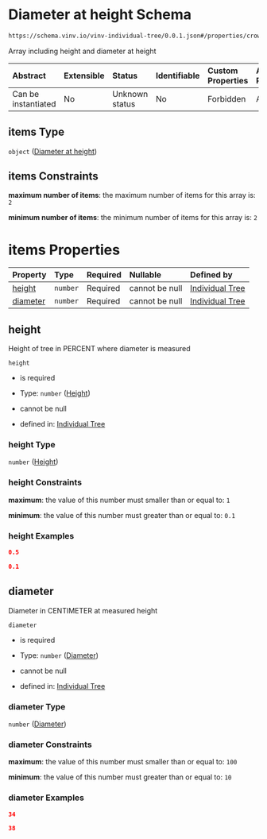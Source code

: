 # Diameter at height Schema

```txt
https://schema.vinv.io/vinv-individual-tree/0.0.1.json#/properties/crown/properties/dimensions/items
```

Array including height and diameter at height

| Abstract            | Extensible | Status         | Identifiable | Custom Properties | Additional Properties | Access Restrictions | Defined In                                                                                                              |
| :------------------ | :--------- | :------------- | :----------- | :---------------- | :-------------------- | :------------------ | :---------------------------------------------------------------------------------------------------------------------- |
| Can be instantiated | No         | Unknown status | No           | Forbidden         | Allowed               | none                | [dereferenced.doc.json\*](../../../../../vinv-schemas/vinv-tree/out/0.0.1/dereferenced.doc.json "open original schema") |

## items Type

`object` ([Diameter at height](dereferenced-properties-crown-properties-crown-dimensions-diameter-at-height.md))

## items Constraints

**maximum number of items**: the maximum number of items for this array is: `2`

**minimum number of items**: the minimum number of items for this array is: `2`

# items Properties

| Property              | Type     | Required | Nullable       | Defined by                                                                                                                                                                                                                                        |
| :-------------------- | :------- | :------- | :------------- | :------------------------------------------------------------------------------------------------------------------------------------------------------------------------------------------------------------------------------------------------ |
| [height](#height)     | `number` | Required | cannot be null | [Individual Tree](dereferenced-properties-crown-properties-crown-dimensions-diameter-at-height-properties-height.md "https://schema.vinv.io/vinv-individual-tree/0.0.1.json#/properties/crown/properties/dimensions/items/properties/height")     |
| [diameter](#diameter) | `number` | Required | cannot be null | [Individual Tree](dereferenced-properties-crown-properties-crown-dimensions-diameter-at-height-properties-diameter.md "https://schema.vinv.io/vinv-individual-tree/0.0.1.json#/properties/crown/properties/dimensions/items/properties/diameter") |

## height

Height of tree in PERCENT where diameter is measured

`height`

*   is required

*   Type: `number` ([Height](dereferenced-properties-crown-properties-crown-dimensions-diameter-at-height-properties-height.md))

*   cannot be null

*   defined in: [Individual Tree](dereferenced-properties-crown-properties-crown-dimensions-diameter-at-height-properties-height.md "https://schema.vinv.io/vinv-individual-tree/0.0.1.json#/properties/crown/properties/dimensions/items/properties/height")

### height Type

`number` ([Height](dereferenced-properties-crown-properties-crown-dimensions-diameter-at-height-properties-height.md))

### height Constraints

**maximum**: the value of this number must smaller than or equal to: `1`

**minimum**: the value of this number must greater than or equal to: `0.1`

### height Examples

```json
0.5
```

```json
0.1
```

## diameter

Diameter in CENTIMETER at measured height

`diameter`

*   is required

*   Type: `number` ([Diameter](dereferenced-properties-crown-properties-crown-dimensions-diameter-at-height-properties-diameter.md))

*   cannot be null

*   defined in: [Individual Tree](dereferenced-properties-crown-properties-crown-dimensions-diameter-at-height-properties-diameter.md "https://schema.vinv.io/vinv-individual-tree/0.0.1.json#/properties/crown/properties/dimensions/items/properties/diameter")

### diameter Type

`number` ([Diameter](dereferenced-properties-crown-properties-crown-dimensions-diameter-at-height-properties-diameter.md))

### diameter Constraints

**maximum**: the value of this number must smaller than or equal to: `100`

**minimum**: the value of this number must greater than or equal to: `10`

### diameter Examples

```json
34
```

```json
38
```
